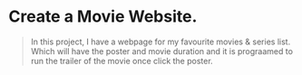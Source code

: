 # Create a Movie Website.

> In this project, I have a webpage for my favourite movies & series list. Which will have the poster and movie duration and it is prograamed to run the trailer of the movie once click the poster.
